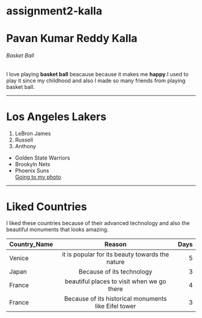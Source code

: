 # assignment2-kalla

# Pavan Kumar Reddy Kalla

###### Basket Ball

 I love playing **basket ball** beacause because it makes me **happy**.I used to play it since my childhood and also I made so many friends from playing basket ball.

 ---

# Los Angeles Lakers
1. LeBron James
2. Russell 
3. Anthony

* Golden State Warriors
* Brookyln Nets
* Phoenix Suns <br>
[Going to my photo](AboutMe.md)

---

# Liked Countries

I liked these countries because of their advanced technology and also the beautiful monuments that looks amazing.

| **Country_Name** | **Reason** | **Days** |
| --- | :---: | ---: |
|Venice| it is popular for its beauty towards the nature | 5
|Japan| Because of its technology | 3
|France| beautiful places to visit when we go there | 4
|France| Because of its historical monuments like Eifel tower| 3 

